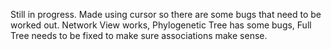 Still in progress. Made using cursor so there are some bugs that need to be worked out. 
Network View works, Phylogenetic Tree has some bugs, Full Tree needs to be fixed to make sure associations make sense. 
